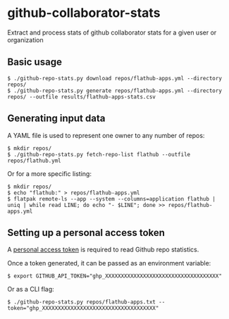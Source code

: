 # github-collaborator-stats

Extract and process stats of github collaborator stats for a given user or organization

## Basic usage

```
$ ./github-repo-stats.py download repos/flathub-apps.yml --directory repos/
$ ./github-repo-stats.py generate repos/flathub-apps.yml --directory repos/ --outfile results/flathub-apps-stats.csv
```

## Generating input data

A YAML file is used to represent one owner to any number of repos:

```
$ mkdir repos/
$ ./github-repo-stats.py fetch-repo-list flathub --outfile repos/flathub.yml
```

Or for a more specific listing:

```
$ mkdir repos/
$ echo "flathub:" > repos/flathub-apps.yml
$ flatpak remote-ls --app --system --columns=application flathub | uniq | while read LINE; do echo "- $LINE"; done >> repos/flathub-apps.yml
```

## Setting up a personal access token

A [personal access token](https://github.com/settings/tokens) is required to read Github repo statistics.

Once a token generated, it can be passed as an environment variable:

```
$ export GITHUB_API_TOKEN="ghp_XXXXXXXXXXXXXXXXXXXXXXXXXXXXXXXXXXXX"
```

Or as a CLI flag:

```
$ ./github-repo-stats.py repos/flathub-apps.txt --token="ghp_XXXXXXXXXXXXXXXXXXXXXXXXXXXXXXXXXXXX"
```
